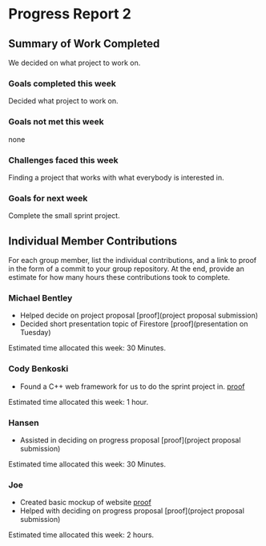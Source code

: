 # Progress Report 2

## Summary of Work Completed

We decided on what project to work on. 

### Goals completed this week

Decided what project to work on. 

### Goals not met this week

none

### Challenges faced this week

Finding a project that works with what everybody is interested in. 

### Goals for next week

Complete the small sprint project.

## Individual Member Contributions

For each group member, list the individual contributions, and a link to proof in the form of a commit to your group repository. At the end, provide an estimate for how many hours these contributions took to complete.

### Michael Bentley

- Helped decide on project proposal [proof](project proposal submission)
- Decided short presentation topic of Firestore [proof](presentation on Tuesday)

Estimated time allocated this week: 30 Minutes.

### Cody Benkoski
- Found a C++ web framework for us to do the sprint project in. [proof](http://pistache.io/)

Estimated time allocated this week: 1 hour.

### Hansen
- Assisted in deciding on progress proposal [proof](project proposal submission)

Estimated time allocated this week: 30 Minutes.

### Joe
- Created basic mockup of website [proof](https://github.com/josephmalisov/CSE280MiniProject)
- Helped with deciding on progress proposal [proof](project proposal submission)

Estimated time allocated this week: 2 hours.
